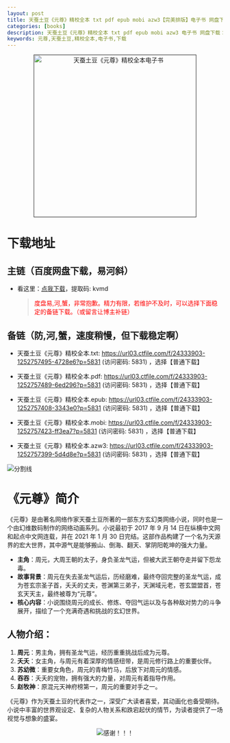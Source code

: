 ```yaml
---
layout: post
title: 天蚕土豆《元尊》精校全本 txt pdf epub mobi azw3【完美排版】电子书 网盘下载
categories: [books]
description: 天蚕土豆《元尊》精校全本 txt pdf epub mobi azw3 电子书 网盘下载：https://qweree.cn/index.php/359/
keywords: 元尊,天蚕土豆,精校全本,电子书,下载
---
```


<div align="center"><a href=""><img src="http://qweree.cn/wp-content/uploads/2024/06/yuan-zun-tuya.jpg" alt="天蚕土豆《元尊》精校全本电子书" width="380px" height="auto"></a></div>

# 下载地址

## 主链（百度网盘下载，易河斜）

- 看这里：[点我下载](https://pan.baidu.com/s/1qZRtufNxueSwGGkzsLIB5A?pwd=kvmd)，提取码: kvmd

  > <p style="color:red" >度盘易,河,蟹，非常抱歉。精力有限，若维护不及时，可以选择下面稳定的备链下载。（或留言让博主补链）</p>

## 备链（防,河,蟹，速度稍慢，但下载稳定啊）

- 天蚕土豆《元尊》精校全本.txt: <https://url03.ctfile.com/f/24333903-1252757495-4728e6?p=5831> (访问密码: 5831) ，选择【普通下载】

- 天蚕土豆《元尊》精校全本.pdf: <https://url03.ctfile.com/f/24333903-1252757489-6ed296?p=5831> (访问密码: 5831) ，选择【普通下载】

- 天蚕土豆《元尊》精校全本.epub: <https://url03.ctfile.com/f/24333903-1252757408-3343e0?p=5831> (访问密码: 5831) ，选择【普通下载】

- 天蚕土豆《元尊》精校全本.mobi: <https://url03.ctfile.com/f/24333903-1252757423-ff3ea7?p=5831> (访问密码: 5831) ，选择【普通下载】

- 天蚕土豆《元尊》精校全本.azw3: <https://url03.ctfile.com/f/24333903-1252757399-5d4d8e?p=5831> (访问密码: 5831) ，选择【普通下载】

![分割线](https://pic.imgdb.cn/item/6612476468eb935713c85291.gif)

# 《元尊》简介

《元尊》是由著名网络作家天蚕土豆所著的一部东方玄幻类网络小说，同时也是一个由幻维数码制作的网络动画系列。小说最初于 2017 年 9 月 14 日在纵横中文网和起点中文网连载，并在 2021 年 1 月 30 日完结。这部作品构建了一个名为天源界的宏大世界，其中源气是能够搬山、倒海、翻天、掌阴阳乾坤的强大力量。

- **主角**：周元，大周王朝的太子，身负圣龙气运，但被大武王朝夺走并留下怨龙毒。
- **故事背景**：周元在失去圣龙气运后，历经磨难，最终夺回完整的圣龙气运，成为苍玄宗圣子首，夭夭的丈夫，苍渊第三弟子，天渊域元老，苍玄盟盟首，苍玄天天主，最终被尊为“元尊”。
- **核心内容**：小说围绕周元的成长、修炼、夺回气运以及与各种敌对势力的斗争展开，描绘了一个充满奇遇和挑战的玄幻世界。

## 人物介绍：

1. **周元**：男主角，拥有圣龙气运，经历重重挑战后成为元尊。
2. **夭夭**：女主角，与周元有着深厚的情感纽带，是周元修行路上的重要伙伴。
3. **苏幼微**：重要女角色，周元的青梅竹马，后放下对周元的情感。
4. **吞吞**：夭夭的宠物，拥有强大的力量，对周元有着指导作用。
5. **赵牧神**：原混元天神府榜第一，周元的重要对手之一。

《元尊》作为天蚕土豆的代表作之一，深受广大读者喜爱，其动画化也备受期待。小说中丰富的世界观设定、复杂的人物关系和跌宕起伏的情节，为读者提供了一场视觉与想象的盛宴。

<div align="center"><img src="https://pic.imgdb.cn/item/661246bf68eb935713c7f81c.gif" alt="感谢！！！"/></div>
